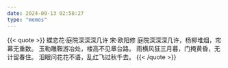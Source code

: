```yaml
---
date: 2024-09-13 02:58:27
type: "memos"
---
```


{{< quote >}}
蝶恋花·庭院深深深几许
宋·欧阳修
庭院深深深几许，杨柳堆烟，帘幕无重数。
玉勒雕鞍游冶处，楼高不见章台路。
雨横风狂三月暮，门掩黄昏，无计留春住。
泪眼问花花不语，乱红飞过秋千去。
{{< /quote  >}}
